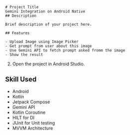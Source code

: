```
# Project Title
Gemini Integration on Android Native
## Description

Brief description of your project here.

## Features

- Upload Image using Image Picker
- Get prompt from user about this image
- Use Gemini API to fetch prompt asked fromm the image
- Show the result
   ```
2. Open the project in Android Studio.

## Skill Used
- Android
- Kotlin
- Jetpack Compose
- Gemini API
- Kotlin Coroutine
- HILT for DI
- JUnit for Unit testing
- MVVM Architecture

```
